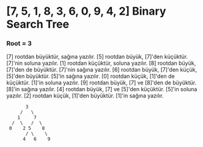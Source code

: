 # [7, 5, 1, 8, 3, 6, 0, 9, 4, 2] Binary Search Tree

### Root = 3
  [7] rootdan büyüktür, sağına yazılır.
  [5] rootdan büyük, [7]'den küçüktür. [7]'nin soluna yazılır.
  [1] rootdan küçüktür, soluna yazılır.
  [8] rootdan büyük, [7]'den de büyüktür. [7]'nin sağına yazılır.
  [6] rootdan büyük, [7]'den küçük, [5]'den büyüktür. [5]'in sağına yazılır.
  [0] rootdan küçük, [1]'den de küçüktür. [1]'in soluna yazılır.
  [9] rootdan büyük, [7] ve [8]'den de büyüktür. [8]'in sağına yazılır.
  [4] rootdan büyük, [7] ve [5]'den küçüktür. [5]'in soluna yazılır.
  [2] rootdan küçük, [1]'den büyüktür. [1]'in sağına yazılır.

           3
         /   \
        1     7 
      /  \   /  \
     0    2 5    8
           / \    \
          4   6    9